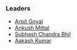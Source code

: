 ### Leaders
* [Arpit Goyal](mailto:arpit.goyal@owasp.org)
* [Ankush Mittal](mailto:ankush.mittal@owasp.org)
* [Subhash Chandra Bhil](mailto:subhash.chandrabil@owasp.org)
* [Aakash Kumar](mailto:aakash,kuymar@owasp.org)
